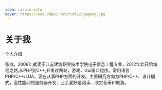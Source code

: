 ```yaml
---
icon: circle-info
cover: https://oss.phpzc.net/Public/gugong.jpg
---
```


# 关于我

个人介绍

张成，2008年就读于江苏建筑职业技术学院电子信息工程专业，2012年始开始编程之路,从PHP到C++,开发过网站，游戏，Gui窗口程序。常用语言PHP/C++/LUA，现在从事PHP方面的开发。主要研究方向为PHP/C++、设计模式，高性能网络服务器开发，业余爱好是阅读、欣赏音乐和旅游。